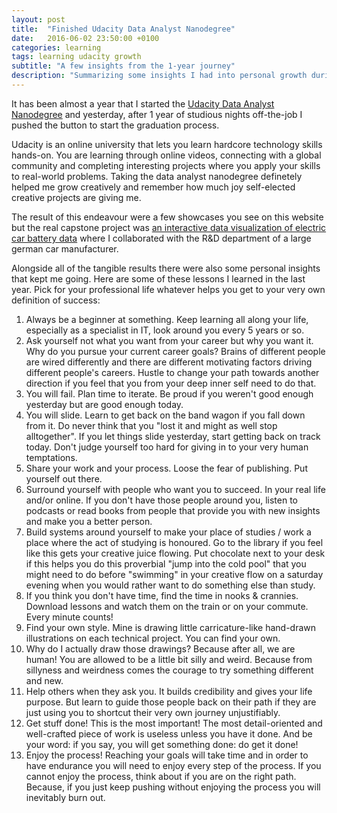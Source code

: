 ```yaml
---
layout: post
title:  "Finished Udacity Data Analyst Nanodegree"
date:   2016-06-02 23:50:00 +0100
categories: learning
tags: learning udacity growth
subtitle: "A few insights from the 1-year journey"
description: "Summarizing some insights I had into personal growth during my data analyst nanodegree project."
---
```

It has been almost a year that I started the [Udacity Data Analyst Nanodegree][dand] and yesterday, after 1 year of studious nights off-the-job I pushed the button to start the graduation process.

Udacity is an online university that lets you learn hardcore technology skills hands-on. You are learning through online videos, connecting with a global community and completing interesting projects where you apply your skills to real-world problems. Taking the data analyst nanodegree definetely helped me grow creatively and remember how much joy self-elected creative projects are giving me.

The result of this endeavour were a few showcases you see on this website but the real capstone project was [an interactive data visualization of electric car battery data][emobviz] where I collaborated with the R&D department of a large german car manufacturer.

Alongside all of the tangible results there were also some personal insights that kept me going. Here are some of these lessons I learned in the last year. Pick for your professional life whatever helps you get to your very own definition of success:

1. Always be a beginner at something. Keep learning all along your life, especially as a specialist in IT, look around you every 5 years or so.
2. Ask yourself not what you want from your career but why you want it. Why do you pursue your current career goals? Brains of different people are wired differently and there are different motivating factors driving different people's careers. Hustle to change your path towards another direction if you feel that you from your deep inner self need to do that.
3. You will fail. Plan time to iterate. Be proud if you weren't good enough yesterday but are good enough today.
4. You will slide. Learn to get back on the band wagon if you fall down from it. Do never think that you "lost it and might as well stop alltogether". If you let things slide yesterday, start getting back on track today. Don't judge yourself too hard for giving in to your very human temptations.
5. Share your work and your process. Loose the fear of publishing. Put yourself out there.
6. Surround yourself with people who want you to succeed. In your real life and/or online. If you don't have those people around you, listen to podcasts or read books from people that provide you with new insights and make you a better person.
7. Build systems around yourself to make your place of studies / work a place where the act of studying is honoured. Go to the library if you feel like this gets your creative juice flowing. Put chocolate next to your desk if this helps you do this proverbial "jump into the cold pool" that you might need to do before "swimming" in your creative flow on a saturday evening when you would rather want to do something else than study.
8. If you think you don't have time, find the time in nooks & crannies. Download lessons and watch them on the train or on your commute. Every minute counts!
9. Find your own style. Mine is drawing little carricature-like hand-drawn illustrations on each technical project. You can find your own.
10. Why do I actually draw those drawings? Because after all, we are human! You are allowed to be a little bit silly and weird. Because from sillyness and weirdness comes the courage to try something different and new.
11. Help others when they ask you. It builds credibility and gives your life purpose. But learn to guide those people back on their path if they are just using you to shortcut their very own journey unjustifiably.
12. Get stuff done! This is the most important! The most detail-oriented and well-crafted piece of work is useless unless you have it done. And be your word: if you say, you will get something done: do get it done!
13. Enjoy the process! Reaching your goals will take time and in order to have endurance you will need to enjoy every step of the process. If you cannot enjoy the process, think about if you are on the right path. Because, if you just keep pushing without enjoying the process you will inevitably burn out.


[dand]: https://www.udacity.com/course/data-analyst-nanodegree--nd002
[emobviz]: https://rawgit.com/benjaminsoellner/DAND_6_VisualizeEMobilityDataInD3js/master/index.html#!/explain?showStories=1
